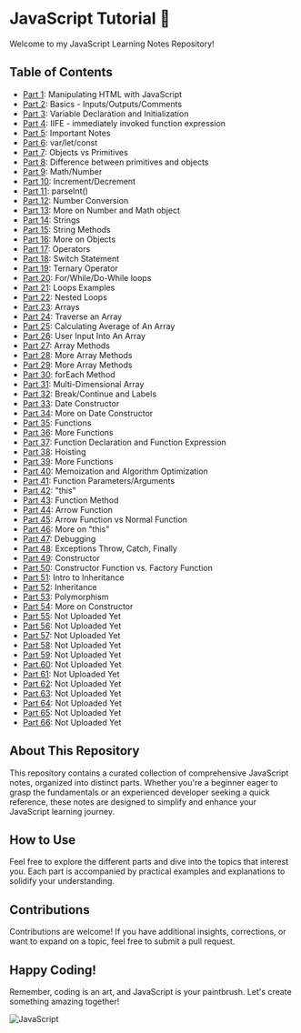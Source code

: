 # JavaScript Tutorial 🚀

Welcome to my JavaScript Learning Notes Repository!

## Table of Contents

- [Part 1](JS-Parts/JavaScript-P1/): Manipulating HTML with JavaScript
- [Part 2](JS-Parts/JavaScript-P2/): Basics - Inputs/Outputs/Comments
- [Part 3](JS-Parts/JavaScript-P3/): Variable Declaration and Initialization
- [Part 4](JS-Parts/JavaScript-P4/): IIFE - immediately invoked function expression
- [Part 5](JS-Parts/JavaScript-P5/): Important Notes
- [Part 6](JS-Parts/JavaScript-P6/): var/let/const
- [Part 7](JS-Parts/JavaScript-P7/): Objects vs Primitives
- [Part 8](JS-Parts/JavaScript-P8/): Difference between primitives and objects
- [Part 9](JS-Parts/JavaScript-P9/): Math/Number
- [Part 10](JS-Parts/JavaScript-P10/): Increment/Decrement
- [Part 11](JS-Parts/JavaScript-P11/): parseInt()
- [Part 12](JS-Parts/JavaScript-P12/): Number Conversion
- [Part 13](JS-Parts/JavaScript-P13/): More on Number and Math object
- [Part 14](JS-Parts/JavaScript-P14/): Strings
- [Part 15](JS-Parts/JavaScript-P15/): String Methods
- [Part 16](JS-Parts/JavaScript-P16/): More on Objects
- [Part 17](JS-Parts/JavaScript-P17/): Operators
- [Part 18](JS-Parts/JavaScript-P18/): Switch Statement
- [Part 19](JS-Parts/JavaScript-P19/): Ternary Operator
- [Part 20](JS-Parts/JavaScript-P20/): For/While/Do-While loops
- [Part 21](JS-Parts/JavaScript-P21/): Loops Examples
- [Part 22](JS-Parts/JavaScript-P22/): Nested Loops
- [Part 23](JS-Parts/JavaScript-P23/): Arrays
- [Part 24](JS-Parts/JavaScript-P24/): Traverse an Array
- [Part 25](JS-Parts/JavaScript-P25/): Calculating Average of An Array
- [Part 26](JS-Parts/JavaScript-P26/): User Input Into An Array
- [Part 27](JS-Parts/JavaScript-P27/): Array Methods
- [Part 28](JS-Parts/JavaScript-P28/): More Array Methods
- [Part 29](JS-Parts/JavaScript-P29/): More Array Methods
- [Part 30](JS-Parts/JavaScript-P30/): forEach Method
- [Part 31](JS-Parts/JavaScript-P31/): Multi-Dimensional Array
- [Part 32](JS-Parts/JavaScript-P32/): Break/Continue and Labels
- [Part 33](JS-Parts/JavaScript-P33/): Date Constructor
- [Part 34](JS-Parts/JavaScript-P34/): More on Date Constructor
- [Part 35](JS-Parts/JavaScript-P35/): Functions
- [Part 36](JS-Parts/JavaScript-P36/): More Functions
- [Part 37](JS-Parts/JavaScript-P37/): Function Declaration and Function Expression
- [Part 38](JS-Parts/JavaScript-P38/): Hoisting
- [Part 39](JS-Parts/JavaScript-P39/): More Functions
- [Part 40](JS-Parts/JavaScript-P40/): Memoization and Algorithm Optimization
- [Part 41](JS-Parts/JavaScript-P41/): Function Parameters/Arguments
- [Part 42](JS-Parts/JavaScript-P42/): "this"
- [Part 43](JS-Parts/JavaScript-P43/): Function Method
- [Part 44](JS-Parts/JavaScript-P44/): Arrow Function
- [Part 45](JS-Parts/JavaScript-P45/): Arrow Function vs Normal Function
- [Part 46](JS-Parts/JavaScript-P46/): More on "this"
- [Part 47](JS-Parts/JavaScript-P47/): Debugging
- [Part 48](JS-Parts/JavaScript-P48/): Exceptions Throw, Catch, Finally
- [Part 49](JS-Parts/JavaScript-P49/): Constructor
- [Part 50](JS-Parts/JavaScript-P50/): Constructor Function vs. Factory Function
- [Part 51](JS-Parts/JavaScript-P51/): Intro to Inheritance
- [Part 52](JS-Parts/JavaScript-P52/): Inheritance
- [Part 53](JS-Parts/JavaScript-P53/): Polymorphism
- [Part 54](JS-Parts/JavaScript-P54/): More on Constructor
- [Part 55](JS-Parts/JavaScript-P55/): Not Uploaded Yet
- [Part 56](JS-Parts/JavaScript-P56/): Not Uploaded Yet
- [Part 57](JS-Parts/JavaScript-P57/): Not Uploaded Yet
- [Part 58](JS-Parts/JavaScript-P58/): Not Uploaded Yet
- [Part 59](JS-Parts/JavaScript-P59/): Not Uploaded Yet
- [Part 60](JS-Parts/JavaScript-P60/): Not Uploaded Yet
- [Part 61](JS-Parts/JavaScript-P61/): Not Uploaded Yet
- [Part 62](JS-Parts/JavaScript-P62/): Not Uploaded Yet
- [Part 63](JS-Parts/JavaScript-P63/): Not Uploaded Yet
- [Part 64](JS-Parts/JavaScript-P64/): Not Uploaded Yet
- [Part 65](JS-Parts/JavaScript-P65/): Not Uploaded Yet
- [Part 66](JS-Parts/JavaScript-P66/): Not Uploaded Yet

## About This Repository

This repository contains a curated collection of comprehensive JavaScript notes, organized into distinct parts. Whether you're a beginner eager to grasp the fundamentals or an experienced developer seeking a quick reference, these notes are designed to simplify and enhance your JavaScript learning journey.

## How to Use

Feel free to explore the different parts and dive into the topics that interest you. Each part is accompanied by practical examples and explanations to solidify your understanding.

## Contributions

Contributions are welcome! If you have additional insights, corrections, or want to expand on a topic, feel free to submit a pull request.

## Happy Coding!

Remember, coding is an art, and JavaScript is your paintbrush. Let's create something amazing together!

![JavaScript](https://media.giphy.com/media/ln7z2eWriiQAllfVcn/giphy.gif)
